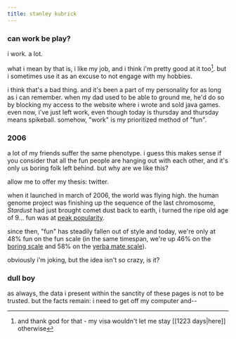 ```yaml
---
title: stanley kubrick
---
```


### can work be play?

i work. a lot.

what i mean by that is, i like my job, and i think i'm pretty good at it too[^1]. but i sometimes use it as an excuse to not engage with my hobbies.

[^1]: and thank god for that - my visa wouldn't let me stay [[1223 days|here]] otherwise

i think that's a bad thing. and it's been a part of my personality for as long as i can remember. when my dad used to be able to ground me, he'd do so by blocking my access to the website where i wrote and sold java games. even now, i've just left work, even though today is thursday and thursday means spikeball. somehow, "work" is my prioritized method of "fun".

### 2006

a lot of my friends suffer the same phenotype. i guess this makes sense if you consider that all the fun people are hanging out with each other, and it's only us boring folk left behind. but why are we like this?

allow me to offer my thesis: twitter.

when it launched in march of 2006, the world was flying high. the human genome project was finishing up the sequence of the last chromosome, _Stardust_ had just brought comet dust back to earth, i turned the ripe old age of 9... fun was at [peak popularity](https://trends.google.com/trends/explore?date=all&q=Fun).

since then, "fun" has steadily fallen out of style and today, we're only at 48% fun on the fun scale (in the same timespan, we're up 46% on the [boring scale](https://trends.google.com/trends/explore?date=all&q=Boring) and 58% on the [yerba mate scale](https://trends.google.com/trends/explore?date=all&q=%2Fm%2F01614n)).

obviously i'm joking, but the idea isn't so crazy, is it?

### dull boy

as always, the data i present within the sanctity of these pages is not to be trusted. but the facts remain: i need to get off my computer and--
